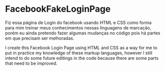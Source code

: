 # FacebookFakeLoginPage
Fiz essa página de Login do facebook usando HTML e CSS como forma para mim treinar meus conhecimentos nessas linguagens de marcação, porém eu ainda pretendo fazer algumas mudanças no código pois há partes em que precisam ser melhoradas.

I create this Facebook Login Page using HTML and CSS as a way for me to put in practice my knowledge of these markup languages, however I still intend to do some future editings in the code because there are some parts that need to be improved.
